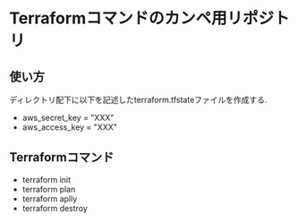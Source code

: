 # Terraformコマンドのカンペ用リポジトリ

## 使い方  
ディレクトリ配下に以下を記述したterraform.tfstateファイルを作成する.
- aws_secret_key = "XXX"
- aws_access_key = "XXX"

## Terraformコマンド
- terraform init
- terraform plan
- terraform aplly
- terraform destroy

